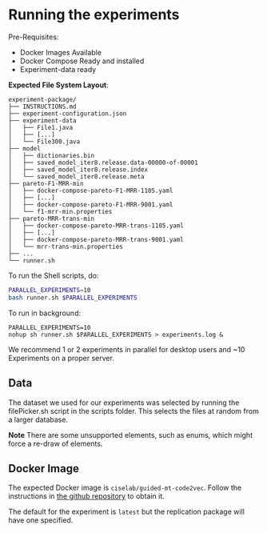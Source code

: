 # Running the experiments

Pre-Requisites:

- Docker Images Available
- Docker Compose Ready and installed
- Experiment-data ready

**Expected File System Layout**: 

```
experiment-package/
├── INSTRUCTIONS.md
├── experiment-configuration.json
├── experiment-data
│   ├── File1.java
│   ├── [...]
│   └── File300.java
├── model
│   ├── dictionaries.bin
│   ├── saved_model_iter8.release.data-00000-of-00001
│   ├── saved_model_iter8.release.index
│   └── saved_model_iter8.release.meta
├── pareto-F1-MRR-min
│   ├── docker-compose-pareto-F1-MRR-1105.yaml
│   ├── [...]
│   ├── docker-compose-pareto-F1-MRR-9001.yaml
│   └── f1-mrr-min.properties
├── pareto-MRR-trans-min
│   ├── docker-compose-pareto-MRR-trans-1105.yaml
│   ├── [...]
│   ├── docker-compose-pareto-MRR-trans-9001.yaml
│   └── mrr-trans-min.properties
├── ...
└── runner.sh
```

To run the Shell scripts, do: 

```sh
PARALLEL_EXPERIMENTS=10
bash runner.sh $PARALLEL_EXPERIMENTS
```

To run in background: 

```
PARALLEL_EXPERIMENTS=10
nohup sh runner.sh $PARALLEL_EXPERIMENTS > experiments.log &
```

We recommend 1 or 2 experiments in parallel for desktop users and ~10 Experiments on a proper server.

## Data
The dataset we used for our experiments was selected by running the filePicker.sh script in the scripts folder. 
This selects the files at random from a larger database. 

**Note** There are some unsupported elements, such as enums, which might force a re-draw of elements. 

## Docker Image

The expected Docker image is `ciselab/guided-mt-code2vec`. 
Follow the instructions in [the github repository](https://github.com/ciselab/Guided-MT-Code2Vec) to obtain it.

The default for the experiment is `latest` but the replication package will have one specified.
